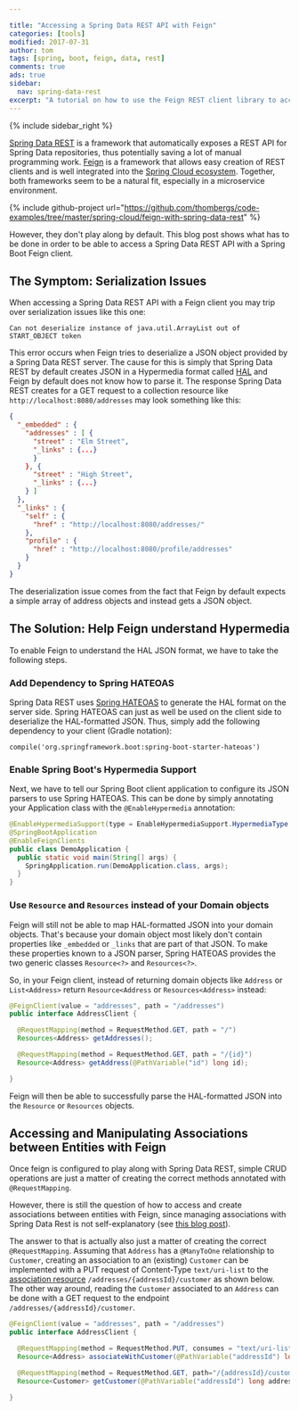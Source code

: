 ```yaml
---

title: "Accessing a Spring Data REST API with Feign"
categories: [tools]
modified: 2017-07-31
author: tom
tags: [spring, boot, feign, data, rest]
comments: true
ads: true
sidebar:
  nav: spring-data-rest
excerpt: "A tutorial on how to use the Feign REST client library to access an API created with Spring Data REST."
---
```


{% include sidebar_right %}


[Spring Data REST](https://projects.spring.io/spring-data-rest/) is a framework that automatically exposes a REST API for Spring Data repositories, thus
potentially saving a lot of manual programming work. [Feign](https://github.com/OpenFeign/feign) is a framework that allows easy creation of REST
clients and is well integrated into the [Spring Cloud ecosystem](http://projects.spring.io/spring-cloud/spring-cloud.html#spring-cloud-feign). Together, both frameworks seem to be a
natural fit, especially in a microservice environment.

{% include github-project url="https://github.com/thombergs/code-examples/tree/master/spring-cloud/feign-with-spring-data-rest" %}

However, they don't play along by default. This blog post shows what has to be done in order to be able
to access a Spring Data REST API with a Spring Boot Feign client.

## The Symptom: Serialization Issues

When accessing a Spring Data REST API with a Feign client you may trip over serialization issues like this one:

```
Can not deserialize instance of java.util.ArrayList out of START_OBJECT token
```

This error occurs when Feign tries to deserialize a JSON object provided by a Spring Data REST server. The cause for this
is simply that Spring Data REST by default creates JSON in a Hypermedia format called [HAL](https://en.wikipedia.org/wiki/Hypertext_Application_Language)
and Feign by default does not know how to parse it. The response Spring Data REST creates for a GET request to a collection resource 
like `http://localhost:8080/addresses` may look something like this:

```JSON
{
  "_embedded" : {
    "addresses" : [ {
      "street" : "Elm Street",
      "_links" : {...}
      }
    }, {
      "street" : "High Street",
      "_links" : {...}
    } ]
  },
  "_links" : {
    "self" : {
      "href" : "http://localhost:8080/addresses/"
    },
    "profile" : {
      "href" : "http://localhost:8080/profile/addresses"
    }
  }
}
```

The deserialization issue comes from the fact that Feign by default expects a simple array of address objects
and instead gets a JSON object.

## The Solution: Help Feign understand Hypermedia

To enable Feign to understand the HAL JSON format, we have to take the following steps.

### Add Dependency to Spring HATEOAS
 
Spring Data REST uses [Spring HATEOAS](http://projects.spring.io/spring-hateoas/) to generate the HAL format on the 
server side. Spring HATEOAS can just as well be used on the client side to deserialize the HAL-formatted JSON. Thus,
simply add the following dependency to your client (Gradle notation):

```text
compile('org.springframework.boot:spring-boot-starter-hateoas')
```

### Enable Spring Boot's Hypermedia Support

Next, we have to tell our Spring Boot client application to configure its JSON parsers to use Spring HATEOAS.
This can be done by simply annotating your Application class with the `@EnableHypermedia` annotation:

```java
@EnableHypermediaSupport(type = EnableHypermediaSupport.HypermediaType.HAL)
@SpringBootApplication
@EnableFeignClients
public class DemoApplication {
  public static void main(String[] args) {
    SpringApplication.run(DemoApplication.class, args);
  }
}
```

### Use `Resource` and `Resources` instead of your Domain objects

Feign will still not be able to map HAL-formatted JSON into your domain objects. That's because your domain object
most likely don't contain properties like `_embedded` or `_links` that are part of that JSON. 
To make these properties known to a JSON parser, Spring HATEOAS provides the two generic 
classes `Resource<?>` and `Resources<?>`.

So, in your Feign client, instead of returning domain objects like `Address` or `List<Address>`
return `Resource<Address` or `Resources<Address>` instead:

```java
@FeignClient(value = "addresses", path = "/addresses")
public interface AddressClient {

  @RequestMapping(method = RequestMethod.GET, path = "/")
  Resources<Address> getAddresses();

  @RequestMapping(method = RequestMethod.GET, path = "/{id}")
  Resource<Address> getAddress(@PathVariable("id") long id);

}
```

Feign will then be able to successfully parse the HAL-formatted JSON into the `Resource` 
or `Resources` objects.

## Accessing and Manipulating Associations between Entities with Feign

Once feign is configured to play along with Spring Data REST, simple CRUD operations are just a matter
of creating the correct methods annotated with `@RequestMapping`.

However, there is still the question of how to access and create associations between entities with Feign, since 
managing associations with Spring Data Rest is not self-explanatory (see [this blog post](/relations-with-spring-data-rest)).

The answer to that is actually also just a matter of creating the correct `@RequestMapping`. Assuming that 
`Address` has a `@ManyToOne` relationship to `Customer`, creating an association to an (existing) `Customer`
can be implemented with a PUT request of Content-Type `text/uri-list` to the [association resource](https://docs.spring.io/spring-data/rest/docs/current/reference/html/#repository-resources.association-resource) 
`/addresses/{addressId}/customer` as shown below. The other way around, reading 
the `Customer` associated to an `Address` can be done with a GET request to the endpoint `/addresses/{addressId}/customer`. 

```java
@FeignClient(value = "addresses", path = "/addresses")
public interface AddressClient {

  @RequestMapping(method = RequestMethod.PUT, consumes = "text/uri-list", path="/{addressId}/customer")
  Resource<Address> associateWithCustomer(@PathVariable("addressId") long addressId, @RequestBody String customerUri);

  @RequestMapping(method = RequestMethod.GET, path="/{addressId}/customer")
  Resource<Customer> getCustomer(@PathVariable("addressId") long addressId);

}
```

